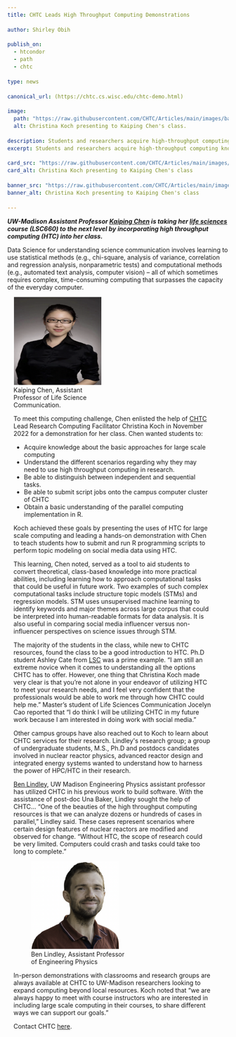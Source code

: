 ```yaml
---
title: CHTC Leads High Throughput Computing Demonstrations

author: Shirley Obih

publish_on:
  - htcondor
  - path
  - chtc 
  
type: news

canonical_url: (https://chtc.cs.wisc.edu/chtc-demo.html)

image:
  path: "https://raw.githubusercontent.com/CHTC/Articles/main/images/bannerimagedemo.png"
  alt: Christina Koch presenting to Kaiping Chen's class.
  
description: Students and researchers acquire high-throughput computing knowhow from CHTC led demonstrations.
excerpt: Students and researchers acquire high-throughput computing knowhow from CHTC led demonstrations.

card_src: "https://raw.githubusercontent.com/CHTC/Articles/main/images/bannerimagedemo.png"
card_alt: Christina Koch presenting to Kaiping Chen's class

banner_src: "https://raw.githubusercontent.com/CHTC/Articles/main/images/bannerimagedemo.png"
banner_alt: Christina Koch presenting to Kaiping Chen's class

---
```

 
***UW-Madison Assistant Professor [Kaiping Chen](https://lsc.wisc.edu/facstaff/chen-kaiping/) is taking her [life sciences](https://lsc.wisc.edu) course (LSC660) to the next level by incorporating high throughput computing (HTC) into her class.***

Data Science for understanding science communication involves learning to use statistical methods (e.g., chi-square, analysis of variance, correlation and regression analysis, nonparametric tests) and computational methods (e.g., automated text analysis, computer vision) – all of which sometimes requires complex, time-consuming computing that surpasses the capacity of the everyday computer.

<figure class="figure float-end" style="margin-left: 1em">
  <img src='https://raw.githubusercontent.com/CHTC/Articles/main/images/chenimage.png' height="200" width="200" class="figure-img img-fluid rounded" alt="Devin Bayly">
  <figcaption class="figure-caption">Kaiping Chen, Assistant<br> Professor of Life Science <br>Communication.

To meet this computing challenge, Chen enlisted the help of [CHTC](https://chtc.cs.wisc.edu) Lead Research Computing Facilitator Christina Koch in November 2022 for a demonstration for her class. Chen wanted students to:
- Acquire knowledge about the basic approaches for large scale computing
- Understand the different scenarios regarding why they may need to use high throughput computing in research.
- Be able to distinguish between independent and sequential tasks.
- Be able to submit script jobs onto the campus computer cluster of CHTC
- Obtain a basic understanding of the parallel computing implementation in R.

Koch achieved these goals by presenting the uses of HTC for large scale computing and leading a hands-on demonstration with Chen to teach students how to submit and run R programming scripts to perform topic modeling on social media data using HTC. 

This learning, Chen noted, served as a tool to aid students to convert theoretical, class-based knowledge into more practical abilities, including learning how to approach computational tasks that could be useful in future work. Two examples of such complex computational tasks include structure topic models (STMs) and regression models. STM uses unsupervised machine learning to identify keywords and major themes across large corpus that could be interpreted into human-readable formats for data analysis. It is also useful in comparing social media influencer versus non-influencer perspectives on science issues through STM.

The majority of the students in the class, while new to CHTC resources, found the class to be a good introduction to HTC. Ph.D student Ashley Cate from [LSC](https://lsc.wisc.edu) was a prime example.
“I am still an extreme novice when it comes to understanding all the options CHTC has to offer. However, one thing that Christina Koch made very clear is that you’re not alone in your endeavor of utilizing HTC to meet your research needs, and I feel very confident that the professionals would be able to work me through how CHTC could help me.” Master’s student of Life Sciences Communication Jocelyn Cao reported that “I do think I will be utilizing CHTC in my future work because I am interested in doing work with social media.”


Other campus groups have also reached out to Koch to learn about CHTC services for their research. Lindley's research group; a group of undergraduate students, M.S., Ph.D and postdocs candidates involved in nuclear reactor physics, advanced reactor design and integrated energy systems wanted to understand how to harness the power of HPC/HTC in their research. 

[Ben Lindley](https://directory.engr.wisc.edu/ep/Faculty/Lindley_Benjamin/), UW Madison Engineering Physics assistant professor has utilized CHTC in his previous work to build software. With the assistance of post-doc Una Baker, Lindley sought the help of CHTC... “One of the beauties of the high throughput computing resources is that we can analyze dozens or hundreds of cases in parallel,” Lindley said. These cases represent scenarios where certain design features of nuclear reactors are modified and observed for change. “Without HTC, the scope of research could be very limited. Computers could crash and tasks could take too long to complete.”

<figure class="figure float-end" style="margin-right: 1em">
  <img src='https://raw.githubusercontent.com/CHTC/Articles/main/images/lindleyimage.png' height="200" width="200" class="figure-img img-fluid rounded" alt="Devin Bayly">
  <figcaption class="figure-caption">Ben Lindley, Assistant Professor<br>of Engineering Physics<br/></figcaption>
</figure>
  
 

In-person demonstrations with classrooms and research groups are always available at CHTC to  UW-Madison researchers looking to expand computing beyond local resources. Koch noted that “we are always happy to meet with course instructors who are interested in including large scale computing in their courses, to share different ways we can support our goals.” 

Contact CHTC [here](https://chtc.cs.wisc.edu/uw-research-computing/get-help.html).
